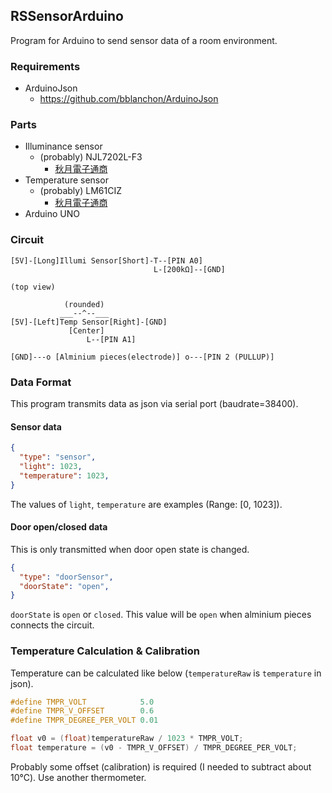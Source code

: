
## RSSensorArduino
Program for Arduino to send sensor data of a room environment.

### Requirements
- ArduinoJson
  - https://github.com/bblanchon/ArduinoJson

### Parts
- Illuminance sensor
  - (probably) NJL7202L-F3
    - [秋月電子通商](http://akizukidenshi.com/catalog/g/gI-08910/)
- Temperature sensor
  - (probably) LM61CIZ
    - [秋月電子通商](http://akizukidenshi.com/catalog/g/gI-11160/)
- Arduino UNO

### Circuit
```
[5V]-[Long]Illumi Sensor[Short]-T--[PIN A0]
                                L-[200kΩ]--[GND]
```

```
(top view)

            (rounded)
           ___--^--___
[5V]-[Left]Temp Sensor[Right]-[GND]
             [Center]
                 L--[PIN A1]
```

```
[GND]---o [Alminium pieces(electrode)] o---[PIN 2 (PULLUP)]
```

### Data Format
This program transmits data as json via serial port (baudrate=38400).

#### Sensor data
```json
{
  "type": "sensor",
  "light": 1023,
  "temperature": 1023,
}
```

The values of `light`, `temperature` are examples (Range: [0, 1023]).

#### Door open/closed data
This is only transmitted when door open state is changed.

```json
{
  "type": "doorSensor",
  "doorState": "open",
}
```

`doorState` is `open` or `closed`. This value will be `open` when alminium pieces connects the circuit.

### Temperature Calculation & Calibration
Temperature can be calculated like below (`temperatureRaw` is `temperature` in json).

```c
#define TMPR_VOLT            5.0
#define TMPR_V_OFFSET        0.6
#define TMPR_DEGREE_PER_VOLT 0.01

float v0 = (float)temperatureRaw / 1023 * TMPR_VOLT;
float temperature = (v0 - TMPR_V_OFFSET) / TMPR_DEGREE_PER_VOLT;
```

Probably some offset (calibration) is required (I needed to subtract about 10℃). Use another thermometer.
